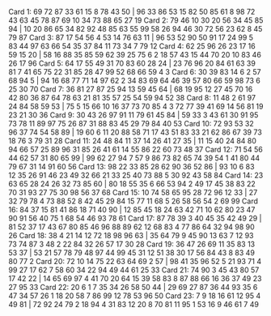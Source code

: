 Card   1: 69 72 87 33 61 15  8 78 43 50 | 96 33 86 53 15 82 50 85 61  8 98 72 43 63 45 78 87 69 10 34 73 88 65 27 19
Card   2: 79 46 10 30 20 56 34 45 85 94 | 10 20 86 65 34 82 92 48 85 63 55 99 58 26 94 46 30 72 56 23 62  8 45 79 87
Card   3: 87 17 54 56  4 53 14 76 63 11 | 96 53 52 90 50 91 17 24 99  5 83 44 97 63 66 54 35 37 84 11 73 34  7 79 12
Card   4: 62 25 96 26 23 17 16 59 15 20 | 58 16 88 35 85 59 62 39 25 75  6  2 18 57 43 15 44 70 20 10 83 46 26 17 96
Card   5: 64 17 55 49 31 70 83 60 28 24 | 23 76 96 20 84 61 63 39 81  7 41 65 75 22 31 85 28 47 99 52 68 66 59  4  3
Card   6: 30 39 83 14  6  2 57 68 94  5 | 94 16 68 77 71 14 97 62  2 34 83 69 64 46 39 57 80 66 59 98 73  6 25 30 70
Card   7: 36 81 27 87 25 94 13 59 45 64 | 68 19 95 12 27 45 70 16 42 80 36 87 64 78 63 21 81 35 57 25 54 59 94 52 38
Card   8: 11 48  2 61 97 24 84 58 59 53 | 75  5 15 66 10 16 37 73 70 85  4  3 72 77 39 41 69 14 56 81 19 23 21 30 36
Card   9: 30 43 26 97 91 11 79 61 45 84 | 59 33  3 43 61 30 91 95 73 78 11 89 97 75 26 87 31 88 83 45 29 79 84 40 53
Card  10: 72 93 53 32 96 37 74 54 58 89 | 19 60  6 11 20 88 58 71 17 43 51 83 33 21 62 86 67 39 73 18 76  3 79 31 28
Card  11: 24 48 84 11 37 14 26 41 27 35 | 11 15 40 24 84 80 94 66 57 25 89 96 31 85 26 41 61 14 55 86 22 60 73 48 37
Card  12: 71 54 56 44 62 57 31 80 65 99 | 99 62 27 94  7 57  9 86 73 82 65 74 39 54  1 41 80 44 79 67 31 14 91 60 56
Card  13: 98 22 33 85 28 62 90 36 52 86 | 93 10  6 83 12 35 26 91 46 23 49 32 66 21 33 25 40 73 88  5 30 92 43 58 84
Card  14: 23 63 65 28 24 26 32 73 85 60 | 80 18 55 35  6 66 53 94  2 49 17 45 38 83 22 70 31 93 27 75 30 98 56 37 68
Card  15: 10 74 58 65 95 28 72 96 12 33 | 27 32 79 78  4 73 88 52  8 42 45 29 84 15 77 11 68  5 26 58 56 54  2 69 99
Card  16: 84 37 15 81 41 86 18 71 40 90 | 12 85 45 18 24 63 42 71 10 62 80 23 47 90 91 56 40 75  1 68 54 46 93 78 61
Card  17: 87 78 39  3 40 45 35 42 49 29 | 81 52 37 17 43 67 80 85 46 96 88 89 62 12 68 83  4 77 86 64 32 94 98 90 26
Card  18: 38  4 21 14 12 72 18 98 96 63 | 35 64 79  9 45 90 13 63  7 12 93 73 74 87  3 48  2 22 84 32 26 57 17 30 28
Card  19: 36 47 26 69 11 35 83 13 53 37 | 53 21 57 78 79 48 97 44 99 45 31 12 51 38 30 17 56 84 43  8 83 49 80 77  2
Card  20: 72 10 14 75 22 63 64 69  2 57 | 98 41 35 96 52  5 21 93 71  4 99 27 17 62  7 58 60 34 22 94 49 44 61 25 33
Card  21: 74 90  3 45 43 80 57 17 42 22 | 14 65 69 97  4 41 70 20 64 15 39 58 83  8 87 88 66 16 36 37 49 23 27 95 33
Card  22: 20  6  1  7 35 34 26 58 50 44 | 29 69 27 87 36 44 93 35  6 47 34 57 26  1 18 20 58  7 86 99 12 78 53 96 50
Card  23:  7  9 18 16 61 12 95  4 49 81 | 72 92 24 79  2 18 94  4 31 83 12 20  8 70 81 11 95  1 53 16  9 46 61  7 49
